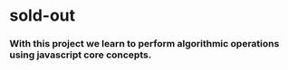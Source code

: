 # sold-out

### With this project we learn to perform algorithmic operations using javascript core concepts.